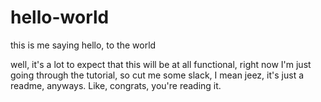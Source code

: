 # hello-world
this is me saying hello, to the world

well, it's a lot to expect that this will be at all functional, right now I'm just going through the tutorial, so cut me some slack, I mean jeez, it's just a readme, anyways. Like, congrats, you're reading it.

